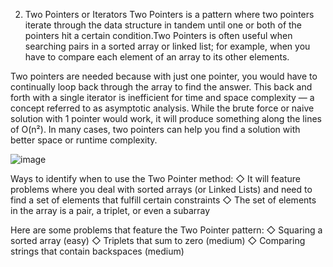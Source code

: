 2. Two Pointers or Iterators
Two Pointers is a pattern where two pointers iterate through the data structure in tandem until one or both of the pointers hit a certain condition.Two Pointers is often useful when searching pairs in a sorted array or linked list; for example, when you have to compare each element of an array to its other elements.

Two pointers are needed because with just one pointer, you would have to continually loop back through the array to find the answer. This back and forth with a single iterator is inefficient for time and space complexity — a concept referred to as asymptotic analysis. While the brute force or naive solution with 1 pointer would work, it will produce something along the lines of O(n²). In many cases, two pointers can help you find a solution with better space or runtime complexity.

![image](https://user-images.githubusercontent.com/69539559/227813090-5e47c053-71d0-4c03-b985-c4d61ed5ed68.png)  


Ways to identify when to use the Two Pointer method:
◇ It will feature problems where you deal with sorted arrays (or Linked Lists) and need to find a set of elements that fulfill certain constraints
◇ The set of elements in the array is a pair, a triplet, or even a subarray

Here are some problems that feature the Two Pointer pattern:
◇ Squaring a sorted array (easy)
◇ Triplets that sum to zero (medium)
◇ Comparing strings that contain backspaces (medium)
